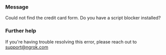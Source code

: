 
### Message
Could not find the credit card form. Do you have a script blocker installed?

### Further help
If you're having trouble resolving this error, please reach out to [support@ngrok.com](mailto:support@ngrok.com?subject=Help%20with%20ERR_NGROK_10004)

